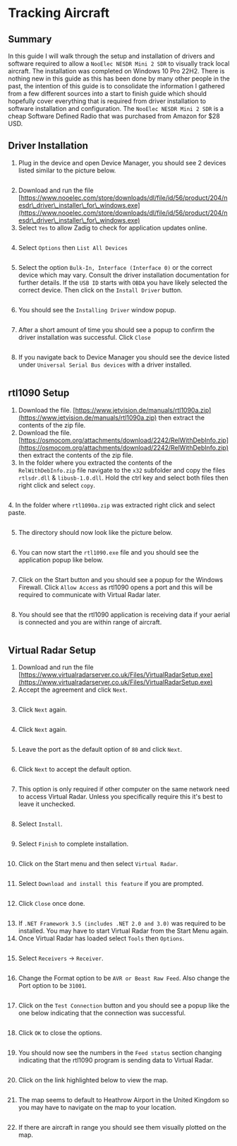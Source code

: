 # Tracking Aircraft

## Summary

In this guide I will walk through the setup and installation of drivers and software required to allow a `NooElec NESDR Mini 2 SDR` to visually track local aircraft. The installation was completed on Windows 10 Pro 22H2. There is nothing new in this guide as this has been done by many other people in the past, the intention of this guide is to consolidate the information I gathered from a few different sources into a start to finish guide which should hopefully cover everything that is required from driver installation to software installation and configuration. The `NooElec NESDR Mini 2 SDR` is a cheap Software Defined Radio that was purchased from Amazon for $28 USD. 

## Driver Installation

1. Plug in the device and open Device Manager, you should see 2 devices listed similar to the picture below.

<figure><img src="images/image (1) (4).png" alt=""><figcaption></figcaption></figure>

2. Download and run the file [https://www.nooelec.com/store/downloads/dl/file/id/56/product/204/nesdr\_driver\_installer\_for\_windows.exe](https://www.nooelec.com/store/downloads/dl/file/id/56/product/204/nesdr\_driver\_installer\_for\_windows.exe)
3. Select `Yes` to allow Zadig to check for application updates online.&#x20;

<figure><img src="images/image (9) (1).png" alt=""><figcaption></figcaption></figure>

4. Select `Options` then `List All Devices`

<figure><img src="images/image (74).png" alt=""><figcaption></figcaption></figure>

5. Select the option `Bulk-In, Interface (Interface 0)` or the correct device which may vary. Consult the driver installation documentation for further details. If the `USB ID` starts with `OBDA` you have likely selected the correct device. Then click on the `Install Driver` button.&#x20;

<figure><img src="images/image (12) (1).png" alt=""><figcaption></figcaption></figure>

6. You should see the `Installing Driver` window popup.&#x20;

<figure><img src="images/image (3).png" alt=""><figcaption></figcaption></figure>

7. After a short amount of time you should see a popup to confirm the driver installation was successful. Click `Close`&#x20;

<figure><img src="images/image (75).png" alt=""><figcaption></figcaption></figure>

8. If you navigate back to Device Manager you should see the device listed under `Universal Serial Bus devices` with a driver installed.&#x20;

<figure><img src="images/image (2) (6).png" alt=""><figcaption></figcaption></figure>

## rtl1090 Setup

1. Download the file. [https://www.jetvision.de/manuals/rtl1090a.zip](https://www.jetvision.de/manuals/rtl1090a.zip) then extract the contents of the zip file.&#x20;
2. Download the file. [https://osmocom.org/attachments/download/2242/RelWithDebInfo.zip](https://osmocom.org/attachments/download/2242/RelWithDebInfo.zip) then extract the contents of the zip file.&#x20;
3. In the folder where you extracted the contents of the `RelWithDebInfo.zip` file navigate to the `x32` subfolder and copy the files `rtlsdr.dll` & `libusb-1.0.dll`. Hold the ctrl key and select both files then right click and select `copy`.

<figure><img src="images/image (18).png" alt=""><figcaption></figcaption></figure>

&#x20;4\. In the folder where `rtl1090a.zip` was extracted right click and select paste.&#x20;

<figure><img src="images/image (79).png" alt=""><figcaption></figcaption></figure>

5. The directory should now look like the picture below.&#x20;

<figure><img src="images/image (1).png" alt=""><figcaption></figcaption></figure>

6. You can now start the `rtl1090.exe` file and you should see the application popup like below.&#x20;

<figure><img src="images/image (88).png" alt=""><figcaption></figcaption></figure>

7. Click on the Start button and you should see a popup for the Windows Firewall. Click `Allow Access` as rtl1090 opens a port and this will be required to communicate with Virtual Radar later.&#x20;

<figure><img src="images/image (86).png" alt=""><figcaption></figcaption></figure>

8. You should see that the rtl1090 application is receiving data if your aerial is connected and you are within range of aircraft.&#x20;

<figure><img src="images/image (78).png" alt=""><figcaption></figcaption></figure>

## Virtual Radar Setup

1. Download and run the file [https://www.virtualradarserver.co.uk/Files/VirtualRadarSetup.exe](https://www.virtualradarserver.co.uk/Files/VirtualRadarSetup.exe)
2. Accept the agreement and click `Next`.&#x20;

<figure><img src="images/image (11) (1).png" alt=""><figcaption></figcaption></figure>

3. Click `Next` again.&#x20;

<figure><img src="images/image (90).png" alt=""><figcaption></figcaption></figure>

4. Click `Next` again.&#x20;

<figure><img src="images/image (85).png" alt=""><figcaption></figcaption></figure>

5. Leave the port as the default option of `80` and click `Next`.&#x20;

<figure><img src="images/image (91).png" alt=""><figcaption></figcaption></figure>

6. Click `Next` to accept the default option.&#x20;

<figure><img src="images/image (83).png" alt=""><figcaption></figcaption></figure>

7. This option is only required if other computer on the same network need to access Virtual Radar. Unless you specifically require this it's best to leave it unchecked.&#x20;

<figure><img src="images/image (89).png" alt=""><figcaption></figcaption></figure>

8. Select `Install`.&#x20;

<figure><img src="images/image (76).png" alt=""><figcaption></figcaption></figure>

9. Select `Finish` to complete installation.&#x20;

<figure><img src="images/image (87).png" alt=""><figcaption></figcaption></figure>

10. Click on the Start menu and then select `Virtual Radar`.

<figure><img src="images/image (84).png" alt=""><figcaption></figcaption></figure>

11. Select `Download and install this feature` if you are prompted.&#x20;

<figure><img src="images/image (8) (1).png" alt=""><figcaption></figcaption></figure>

12. Click `Close` once done.&#x20;

<figure><img src="images/image (17).png" alt=""><figcaption></figcaption></figure>

13. If `.NET Framework 3.5 (includes .NET 2.0 and 3.0)` was required to be installed. You may have to start Virtual Radar from the Start Menu again.&#x20;
14. Once Virtual Radar has loaded select `Tools` then `Options`.&#x20;

<figure><img src="images/image (10).png" alt=""><figcaption></figcaption></figure>

15. Select `Receivers` -> `Receiver`.&#x20;

<figure><img src="images/image (4).png" alt=""><figcaption></figcaption></figure>

16. Change the Format option to be `AVR or Beast Raw Feed`. Also change the Port option to be `31001`.&#x20;

<figure><img src="images/image (15).png" alt=""><figcaption></figcaption></figure>

17. Click on the `Test Connection` button and you should see a popup like the one below indicating that the connection was successful.&#x20;

<figure><img src="images/image (11).png" alt=""><figcaption></figcaption></figure>

18. Click `OK` to close the options.&#x20;

<figure><img src="images/image (12).png" alt=""><figcaption></figcaption></figure>

19. You should now see the numbers in the `Feed status` section changing indicating that the rtl1090 program is sending data to Virtual Radar.&#x20;

<figure><img src="images/image (21).png" alt=""><figcaption></figcaption></figure>

20. Click on the link highlighted below to view the map.&#x20;

<figure><img src="images/image (22).png" alt=""><figcaption></figcaption></figure>

21. The map seems to default to Heathrow Airport in the United Kingdom so you may have to navigate on the map to your location.&#x20;

<figure><img src="images/image (9).png" alt=""><figcaption></figcaption></figure>

22. &#x20;If there are aircraft in range you should see them visually plotted on the map.&#x20;

<figure><img src="images/image (8).png" alt=""><figcaption></figcaption></figure>
